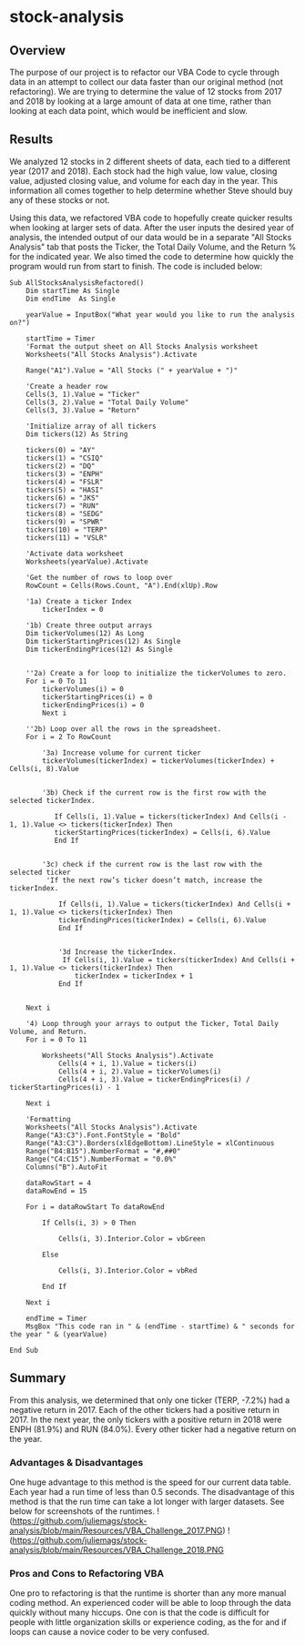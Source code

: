 # stock-analysis

## Overview
The purpose of our project is to refactor our VBA Code to cycle through data in an attempt to collect our data faster than our original method (not refactoring). We are trying to determine the value of 12 stocks from 2017 and 2018 by looking at a large amount of data at one time, rather than looking at each data point, which would be inefficient and slow. 

## Results
We analyzed 12 stocks in 2 different sheets of data, each tied to a different year (2017 and 2018). Each stock had the high value, low value, closing value, adjusted closing value, and volume for each day in the year. This information all comes together to help determine whether Steve should buy any of these stocks or not. 

Using this data, we refactored VBA code to hopefully create quicker results when looking at larger sets of data. After the user inputs the desired year of analysis, the intended output of our data would be in a separate "All Stocks Analysis" tab that posts the Ticker, the Total Daily Volume, and the Return % for the indicated year. We also timed the code to determine how quickly the program would run from start to finish. The code is included below: 
```
Sub AllStocksAnalysisRefactored()
    Dim startTime As Single
    Dim endTime  As Single

    yearValue = InputBox("What year would you like to run the analysis on?")

    startTime = Timer
    'Format the output sheet on All Stocks Analysis worksheet
    Worksheets("All Stocks Analysis").Activate
    
    Range("A1").Value = "All Stocks (" + yearValue + ")"
    
    'Create a header row
    Cells(3, 1).Value = "Ticker"
    Cells(3, 2).Value = "Total Daily Volume"
    Cells(3, 3).Value = "Return"

    'Initialize array of all tickers
    Dim tickers(12) As String
    
    tickers(0) = "AY"
    tickers(1) = "CSIQ"
    tickers(2) = "DQ"
    tickers(3) = "ENPH"
    tickers(4) = "FSLR"
    tickers(5) = "HASI"
    tickers(6) = "JKS"
    tickers(7) = "RUN"
    tickers(8) = "SEDG"
    tickers(9) = "SPWR"
    tickers(10) = "TERP"
    tickers(11) = "VSLR"
    
    'Activate data worksheet
    Worksheets(yearValue).Activate
    
    'Get the number of rows to loop over
    RowCount = Cells(Rows.Count, "A").End(xlUp).Row
    
    '1a) Create a ticker Index
        tickerIndex = 0

    '1b) Create three output arrays
    Dim tickerVolumes(12) As Long
    Dim tickerStartingPrices(12) As Single
    Dim tickerEndingPrices(12) As Single

    
    ''2a) Create a for loop to initialize the tickerVolumes to zero.
    For i = 0 To 11
        tickerVolumes(i) = 0
        tickerStartingPrices(i) = 0
        tickerEndingPrices(i) = 0
        Next i
        
    ''2b) Loop over all the rows in the spreadsheet.
    For i = 2 To RowCount
        
        '3a) Increase volume for current ticker
        tickerVolumes(tickerIndex) = tickerVolumes(tickerIndex) + Cells(i, 8).Value
      
        
        '3b) Check if the current row is the first row with the selected tickerIndex.
        
           If Cells(i, 1).Value = tickers(tickerIndex) And Cells(i - 1, 1).Value <> tickers(tickerIndex) Then
           tickerStartingPrices(tickerIndex) = Cells(i, 6).Value
           End If
        
        
        '3c) check if the current row is the last row with the selected ticker
         'If the next row’s ticker doesn’t match, increase the tickerIndex.
        
            If Cells(i, 1).Value = tickers(tickerIndex) And Cells(i + 1, 1).Value <> tickers(tickerIndex) Then
            tickerEndingPrices(tickerIndex) = Cells(i, 6).Value
            End If
            

            '3d Increase the tickerIndex.
             If Cells(i, 1).Value = tickers(tickerIndex) And Cells(i + 1, 1).Value <> tickers(tickerIndex) Then
                tickerIndex = tickerIndex + 1
            End If
      
    
    Next i
    
    '4) Loop through your arrays to output the Ticker, Total Daily Volume, and Return.
    For i = 0 To 11
        
        Worksheets("All Stocks Analysis").Activate
            Cells(4 + i, 1).Value = tickers(i)
            Cells(4 + i, 2).Value = tickerVolumes(i)
            Cells(4 + i, 3).Value = tickerEndingPrices(i) / tickerStartingPrices(i) - 1
        
    Next i
    
    'Formatting
    Worksheets("All Stocks Analysis").Activate
    Range("A3:C3").Font.FontStyle = "Bold"
    Range("A3:C3").Borders(xlEdgeBottom).LineStyle = xlContinuous
    Range("B4:B15").NumberFormat = "#,##0"
    Range("C4:C15").NumberFormat = "0.0%"
    Columns("B").AutoFit

    dataRowStart = 4
    dataRowEnd = 15

    For i = dataRowStart To dataRowEnd
        
        If Cells(i, 3) > 0 Then
            
            Cells(i, 3).Interior.Color = vbGreen
            
        Else
        
            Cells(i, 3).Interior.Color = vbRed
            
        End If
        
    Next i
 
    endTime = Timer
    MsgBox "This code ran in " & (endTime - startTime) & " seconds for the year " & (yearValue)

End Sub
```

## Summary
From this analysis, we determined that only one ticker (TERP, -7.2%) had a negative return in 2017. Each of the other tickers had a positive return in 2017. In the next year, the only tickers with a positive return in 2018 were ENPH (81.9%) and RUN (84.0%). Every other ticker had a negative return on the year.  

### Advantages & Disadvantages
One huge advantage to this method is the speed for our current data table. Each year had a run time of less than 0.5 seconds. The disadvantage of this method is that the run time can take a lot longer with larger datasets. See below for screenshots of the runtimes. 
!(https://github.com/juliemags/stock-analysis/blob/main/Resources/VBA_Challenge_2017.PNG)
!(https://github.com/juliemags/stock-analysis/blob/main/Resources/VBA_Challenge_2018.PNG

### Pros and Cons to Refactoring VBA
One pro to refactoring is that the runtime is shorter than any more manual coding method. An experienced coder will be able to loop through the data quickly without many hiccups. One con is that the code is difficult for people with little organization skills or experience coding, as the for and if loops can cause a novice coder to be very confused. 
